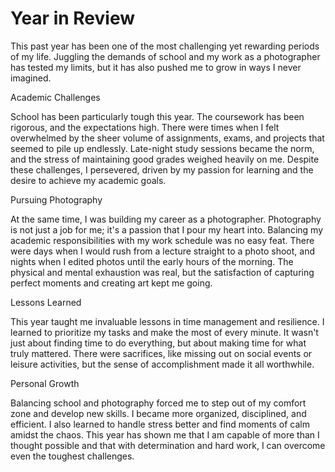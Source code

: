 # Year in Review

This past year has been one of the most challenging yet rewarding periods of my life. Juggling the demands of school and my work as a photographer has tested my limits, but it has also pushed me to grow in ways I never imagined.

Academic Challenges

School has been particularly tough this year. The coursework has been rigorous, and the expectations high. There were times when I felt overwhelmed by the sheer volume of assignments, exams, and projects that seemed to pile up endlessly. Late-night study sessions became the norm, and the stress of maintaining good grades weighed heavily on me. Despite these challenges, I persevered, driven by my passion for learning and the desire to achieve my academic goals.

Pursuing Photography

At the same time, I was building my career as a photographer. Photography is not just a job for me; it's a passion that I pour my heart into. Balancing my academic responsibilities with my work schedule was no easy feat. There were days when I would rush from a lecture straight to a photo shoot, and nights when I edited photos until the early hours of the morning. The physical and mental exhaustion was real, but the satisfaction of capturing perfect moments and creating art kept me going.

Lessons Learned

This year taught me invaluable lessons in time management and resilience. I learned to prioritize my tasks and make the most of every minute. It wasn't just about finding time to do everything, but about making time for what truly mattered. There were sacrifices, like missing out on social events or leisure activities, but the sense of accomplishment made it all worthwhile.

Personal Growth

Balancing school and photography forced me to step out of my comfort zone and develop new skills. I became more organized, disciplined, and efficient. I also learned to handle stress better and find moments of calm amidst the chaos. This year has shown me that I am capable of more than I thought possible and that with determination and hard work, I can overcome even the toughest challenges.
